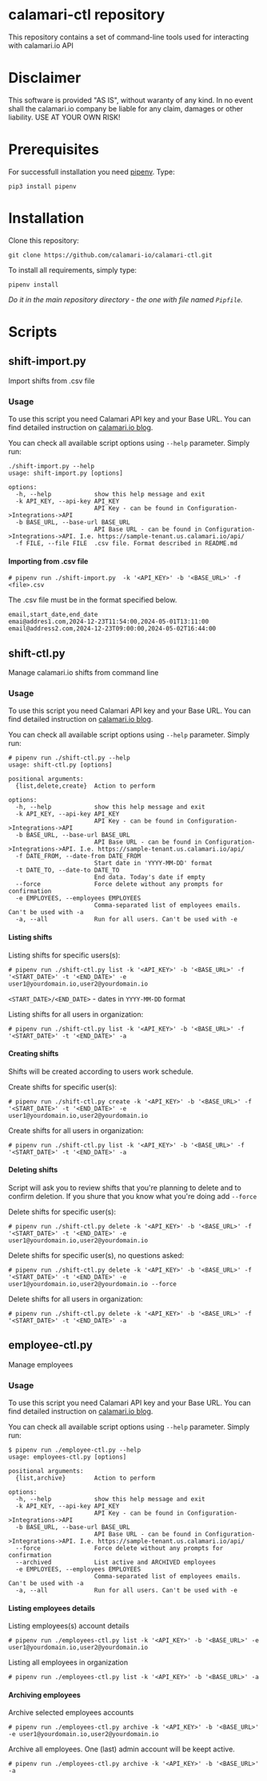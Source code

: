 # calamari-ctl repository
This repository contains a set of command-line tools used for interacting with calamari.io API

# Disclaimer
This software is provided "AS IS", without waranty of any kind. In no event shall the calamari.io company be liable for any claim, damages or other liability. USE AT YOUR OWN RISK!

# Prerequisites
For successfull installation you need [pipenv](https://pipenv.pypa.io/en/latest/). Type:

```pip3 install pipenv```

# Installation

Clone this repository:

```git clone https://github.com/calamari-io/calamari-ctl.git```

To install all requirements, simply type:

```pipenv install``` 

*Do it in the main repository directory - the one with file named `Pipfile`.*

# Scripts
## shift-import.py
Import shifts from .csv file

### Usage

To use this script you need Calamari API key and your Base URL. You can find detailed instruction on [calamari.io blog](https://help.calamari.io/en/collections/5990-api).

You can check all available script options using `--help` parameter. Simply run:
```
./shift-import.py --help
usage: shift-import.py [options]

options:
  -h, --help            show this help message and exit
  -k API_KEY, --api-key API_KEY
                        API Key - can be found in Configuration->Integrations->API
  -b BASE_URL, --base-url BASE_URL
                        API Base URL - can be found in Configuration->Integrations->API. I.e. https://sample-tenant.us.calamari.io/api/
  -f FILE, --file FILE  .csv file. Format described in README.md
```

#### Importing from .csv file

```
# pipenv run ./shift-import.py  -k '<API_KEY>' -b '<BASE_URL>' -f <file>.csv
```

The .csv file must be in the format specified below.

```
email,start_date,end_date
emai@addres1.com,2024-12-23T11:54:00,2024-05-01T13:11:00
email@address2.com,2024-12-23T09:00:00,2024-05-02T16:44:00
```


## shift-ctl.py
Manage calamari.io shifts from command line

### Usage

To use this script you need Calamari API key and your Base URL. You can find detailed instruction on [calamari.io blog](https://help.calamari.io/en/collections/5990-api).

You can check all available script options using `--help` parameter. Simply run:
```
# pipenv run ./shift-ctl.py --help
usage: shift-ctl.py [options]

positional arguments:
  {list,delete,create}  Action to perform

options:
  -h, --help            show this help message and exit
  -k API_KEY, --api-key API_KEY
                        API Key - can be found in Configuration->Integrations->API
  -b BASE_URL, --base-url BASE_URL
                        API Base URL - can be found in Configuration->Integrations->API. I.e. https://sample-tenant.us.calamari.io/api/
  -f DATE_FROM, --date-from DATE_FROM
                        Start date in 'YYYY-MM-DD' format
  -t DATE_TO, --date-to DATE_TO
                        End data. Today's date if empty
  --force               Force delete without any prompts for confirmation
  -e EMPLOYEES, --employees EMPLOYEES
                        Comma-separated list of employees emails. Can't be used with -a
  -a, --all             Run for all users. Can't be used with -e
```

#### Listing shifts
Listing shifts for specific users(s):

```
# pipenv run ./shift-ctl.py list -k '<API_KEY>' -b '<BASE_URL>' -f '<START_DATE>' -t '<END_DATE>' -e user1@yourdomain.io,user2@yourdomain.io
```
`<START_DATE>/<END_DATE>` - dates in `YYYY-MM-DD` format

Listing shifts for all users in organization:

```
# pipenv run ./shift-ctl.py list -k '<API_KEY>' -b '<BASE_URL>' -f '<START_DATE>' -t '<END_DATE>' -a
```

#### Creating shifts

Shifts will be created according to users work schedule.

Create shifts for specific user(s):

```
# pipenv run ./shift-ctl.py create -k '<API_KEY>' -b '<BASE_URL>' -f '<START_DATE>' -t '<END_DATE>' -e user1@yourdomain.io,user2@yourdomain.io
```

Create shifts for all users in organization:

```
# pipenv run ./shift-ctl.py list -k '<API_KEY>' -b '<BASE_URL>' -f '<START_DATE>' -t '<END_DATE>' -a
```

#### Deleting shifts

Script will ask you to review shifts that you're planning to delete and to confirm deletion. If you shure that you know what you're doing add `--force`

Delete shifts for specific user(s):

```
# pipenv run ./shift-ctl.py delete -k '<API_KEY>' -b '<BASE_URL>' -f '<START_DATE>' -t '<END_DATE>' -e user1@yourdomain.io,user2@yourdomain.io
```

Delete shifts for specific user(s), no questions asked:

```
# pipenv run ./shift-ctl.py delete -k '<API_KEY>' -b '<BASE_URL>' -f '<START_DATE>' -t '<END_DATE>' -e user1@yourdomain.io,user2@yourdomain.io --force
```

Delete shifts for all users in organization:

```
# pipenv run ./shift-ctl.py delete -k '<API_KEY>' -b '<BASE_URL>' -f '<START_DATE>' -t '<END_DATE>' -a
```


## employee-ctl.py
Manage employees 

### Usage

To use this script you need Calamari API key and your Base URL. You can find detailed instruction on [calamari.io blog](https://help.calamari.io/en/collections/5990-api).

You can check all available script options using `--help` parameter. Simply run:
```
$ pipenv run ./employee-ctl.py --help
usage: employees-ctl.py [options]

positional arguments:
  {list,archive}        Action to perform

options:
  -h, --help            show this help message and exit
  -k API_KEY, --api-key API_KEY
                        API Key - can be found in Configuration->Integrations->API
  -b BASE_URL, --base-url BASE_URL
                        API Base URL - can be found in Configuration->Integrations->API. I.e. https://sample-tenant.us.calamari.io/api/
  --force               Force delete without any prompts for confirmation
  --archived            List active and ARCHIVED employees
  -e EMPLOYEES, --employees EMPLOYEES
                        Comma-separated list of employees emails. Can't be used with -a
  -a, --all             Run for all users. Can't be used with -e
```

#### Listing employees details
Listing employees(s) account details

```
# pipenv run ./employees-ctl.py list -k '<API_KEY>' -b '<BASE_URL>' -e user1@yourdomain.io,user2@yourdomain.io
```

Listing all employees in organization

```
# pipenv run ./employees-ctl.py list -k '<API_KEY>' -b '<BASE_URL>' -a
```

#### Archiving  employees
Archive selected employees accounts

```
# pipenv run ./employees-ctl.py archive -k '<API_KEY>' -b '<BASE_URL>' -e user1@yourdomain.io,user2@yourdomain.io
```

Archive all employees. One (last) admin account will be keept active.

```
# pipenv run ./employees-ctl.py archive -k '<API_KEY>' -b '<BASE_URL>' -a
```

